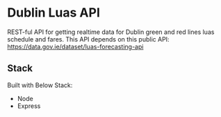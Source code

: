 # Dublin Luas API
REST-ful API for getting realtime data for Dublin green and red lines luas schedule and fares.
This API depends on this public API:  https://data.gov.ie/dataset/luas-forecasting-api


## Stack
Built with Below Stack:
- Node
- Express


